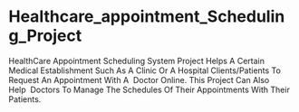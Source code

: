 # Healthcare_appointment_Scheduling_Project
HealthCare Appointment Scheduling System Project Helps A Certain Medical Establishment Such As A Clinic Or A Hospital Clients/Patients To Request An Appointment With A  Doctor Online. This Project Can Also Help  Doctors To Manage The Schedules Of Their Appointments With Their Patients.

